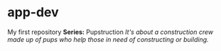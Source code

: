 # app-dev
My first repository
**Series:** Pupstruction
*It's about a construction crew made up of pups who help those in need of constructing or building.*
